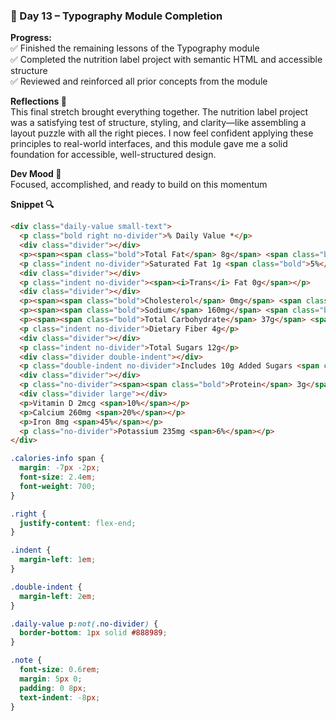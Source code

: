 ### 📅 Day 13 – Typography Module Completion

**Progress:**  
✅ Finished the remaining lessons of the Typography module  
✅ Completed the nutrition label project with semantic HTML and accessible structure  
✅ Reviewed and reinforced all prior concepts from the module

**Reflections 🧠**  
This final stretch brought everything together. The nutrition label project was a satisfying test of structure, styling, and clarity—like assembling a layout puzzle with all the right pieces. I now feel confident applying these principles to real-world interfaces, and this module gave me a solid foundation for accessible, well-structured design.

**Dev Mood 💬**  
Focused, accomplished, and ready to build on this momentum

**Snippet 🔍**  
```html
<div class="daily-value small-text">
  <p class="bold right no-divider">% Daily Value *</p>
  <div class="divider"></div>
  <p><span><span class="bold">Total Fat</span> 8g</span> <span class="bold">10%</span></p>
  <p class="indent no-divider">Saturated Fat 1g <span class="bold">5%</span></p>
  <div class="divider"></div>
  <p class="indent no-divider"><span><i>Trans</i> Fat 0g</span></p>
  <div class="divider"></div>
  <p><span><span class="bold">Cholesterol</span> 0mg</span> <span class="bold">0%</span></p>
  <p><span><span class="bold">Sodium</span> 160mg</span> <span class="bold">7%</span></p>
  <p><span><span class="bold">Total Carbohydrate</span> 37g</span> <span class="bold">13%</span></p>
  <p class="indent no-divider">Dietary Fiber 4g</p>
  <div class="divider"></div>
  <p class="indent no-divider">Total Sugars 12g</p>
  <div class="divider double-indent"></div>
  <p class="double-indent no-divider">Includes 10g Added Sugars <span class="bold">20%</span></p>
  <div class="divider"></div>
  <p class="no-divider"><span><span class="bold">Protein</span> 3g</span></p>
  <div class="divider large"></div>
  <p>Vitamin D 2mcg <span>10%</span></p>
  <p>Calcium 260mg <span>20%</span></p>
  <p>Iron 8mg <span>45%</span></p>
  <p class="no-divider">Potassium 235mg <span>6%</span></p>
</div>
```
```css
.calories-info span {
  margin: -7px -2px;
  font-size: 2.4em;
  font-weight: 700;
}

.right {
  justify-content: flex-end;
}

.indent {
  margin-left: 1em;
}

.double-indent {
  margin-left: 2em;
}

.daily-value p:not(.no-divider) {
  border-bottom: 1px solid #888989;
}

.note {
  font-size: 0.6rem;
  margin: 5px 0;
  padding: 0 8px;
  text-indent: -8px;
}
```
